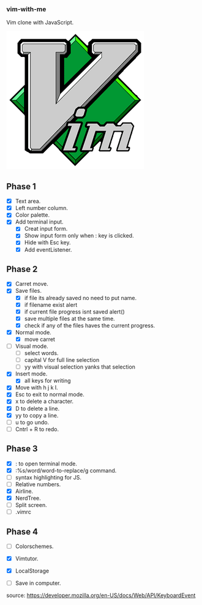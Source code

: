 ### vim-with-me
Vim clone with JavaScript.  

![Vim Logo](src/img/vim-logo.png)


## Phase 1  

- [x] Text area.  
- [x] Left number column.  
- [x] Color palette.  
- [x] Add terminal input.
    - [x] Creat input form.  
    - [x] Show input form only when : key is clicked.   
    - [x] Hide with Esc key.  
    - [x] Add eventListener.  

## Phase 2   

- [x] Carret move.  
- [x] Save files.   
    - [x] if file its already saved no need to put name.
    - [x] if filename exist alert
    - [x] if current file progress isnt saved alert()
    - [x] save multiple files at the same time.
    - [x] check if any of the files haves the current progress.
- [x] Normal mode.  
    - [x] move carret
- [ ] Visual mode.  
    - [ ] select words.
    - [ ] capital V for full line selection
    - [ ] yy with visual selection yanks that selection
- [x] Insert mode.   
    - [x] all keys for writing
- [x] Move with h j k l.   
- [x] Esc to exit to normal mode.    
- [x] x to delete a character.     
- [x] D to delete a line.    
- [x] yy to copy a line.    
- [ ] u to go undo.     
- [ ] Cntrl + R to redo.   

## Phase 3    

- [x] : to open terminal mode.     
- [x] :%s/word/word-to-replace/g command.    
- [ ] syntax highlighting for JS.  
- [ ] Relative numbers.  
- [x] Airline.   
- [x] NerdTree.    
- [ ] Split screen.   
- [ ] .vimrc    

## Phase 4    

- [ ] Colorschemes.   
- [x] Vimtutor.    
- [x] LocalStorage
- [ ] Save in computer.


source: https://developer.mozilla.org/en-US/docs/Web/API/KeyboardEvent
